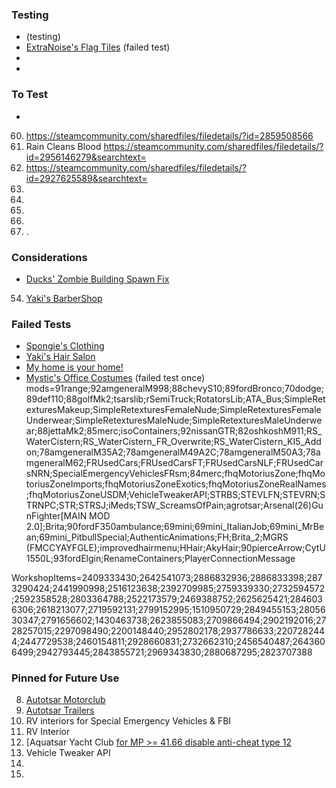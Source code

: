 
### Testing 
-  (testing) 
- [ExtraNoise's Flag Tiles](https://steamcommunity.com/sharedfiles/filedetails/?id=2784607980) (failed test) 
- 
- 



### To Test 
- 
60. https://steamcommunity.com/sharedfiles/filedetails/?id=2859508566
62. Rain Cleans Blood https://steamcommunity.com/sharedfiles/filedetails/?id=2956146279&searchtext=
63. https://steamcommunity.com/sharedfiles/filedetails/?id=2927625589&searchtext=
64. 
66. 
67. 
68.
70.  .

### Considerations
- [Ducks' Zombie Building Spawn Fix](https://steamcommunity.com/sharedfiles/filedetails/?id=2961467351)
54. [Yaki's BarberShop](https://steamcommunity.com/sharedfiles/filedetails/?id=2810471370)

### Failed Tests
- [Spongie's Clothing](https://steamcommunity.com/sharedfiles/filedetails/?id=2684285534) 
- [Yaki's Hair Salon](https://steamcommunity.com/sharedfiles/filedetails/?id=2761200458) 
- [My home is your home!](https://steamcommunity.com/sharedfiles/filedetails/?id=2845189410) 
- [Mystic's Office Costumes](https://steamcommunity.com/sharedfiles/filedetails/?id=2862044942) (failed test once)
mods=91range;92amgeneralM998;88chevyS10;89fordBronco;70dodge;89def110;88golfMk2;tsarslib;rSemiTruck;RotatorsLib;ATA_Bus;SimpleRetexturesMakeup;SimpleRetexturesFemaleNude;SimpleRetexturesFemaleUnderwear;SimpleRetexturesMaleNude;SimpleRetexturesMaleUnderwear;88jettaMk2;85merc;isoContainers;92nissanGTR;82oshkoshM911;RS_WaterCistern;RS_WaterCistern_FR_Overwrite;RS_WaterCistern_KI5_Addon;78amgeneralM35A2;78amgeneralM49A2C;78amgeneralM50A3;78amgeneralM62;FRUsedCars;FRUsedCarsFT;FRUsedCarsNLF;FRUsedCarsNRN;SpecialEmergencyVehiclesFRsm;84merc;fhqMotoriusZone;fhqMotoriusZoneImports;fhqMotoriusZoneExotics;fhqMotoriusZoneRealNames;fhqMotoriusZoneUSDM;VehicleTweakerAPI;STRBS;STEVLFN;STEVRN;STRNPC;STR;STRSJ;iMeds;TSW_ScreamsOfPain;agrotsar;Arsenal(26)GunFighter[MAIN MOD 2.0];Brita;90fordF350ambulance;69mini;69mini_ItalianJob;69mini_MrBean;69mini_PitbullSpecial;AuthenticAnimations;FH;Brita_2;MGRS (FMCCYAYFGLE);improvedhairmenu;HHair;AkyHair;90pierceArrow;CytU1550L;93fordElgin;RenameContainers;PlayerConnectionMessage

WorkshopItems=2409333430;2642541073;2886832936;2886833398;2873290424;2441990998;2516123638;2392709985;2759339330;2732594572;2592358528;2803364788;2522173579;2469388752;2625625421;2846036306;2618213077;2719592131;2799152995;1510950729;2849455153;2805630347;2791656602;1430463738;2623855083;2709866494;2902192016;2728257015;2297098490;2200148440;2952802178;2937786633;2207282444;2447729538;2460154811;2928660831;2732662310;2456540487;2643606499;2942793445;2843855721;2969343830;2880687295;2823707388

### Pinned for Future Use
8. [Autotsar Motorclub](https://steamcommunity.com/workshop/filedetails/?id=2778576730)
9. [Autotsar Trailers](https://steamcommunity.com/sharedfiles/filedetails/?id=2282429356) 
10. RV interiors for Special Emergency Vehicles & FBI
11. RV Interior
12. [Aquatsar Yacht Club [for MP >= 41.66 disable anti-cheat type 12](https://steamcommunity.com/sharedfiles/filedetails/?id=2392987599) 
14. Vehicle Tweaker API
15. 
16. 
